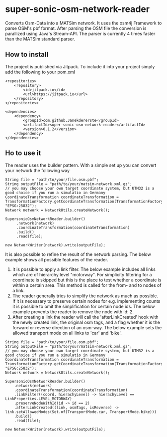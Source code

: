 # super-sonic-osm-network-reader
Converts Osm-Data into a MATSim network. It uses the osm4j Framework to parse OSM's pbf format. 
After parsing the OSM file the conversion is parallized using Java's Stream-API.
The parser is currently 4 times faster than the MATSim standard parser.

## How to install
The project is published via Jitpack. To include it into your project simply add the following to your pom.xml

```
<repositories>
    <repository>
        <id>jitpack.io</id>
        <url>https://jitpack.io</url>
    </repository>
</repositories>

<dependencies>
    <dependency>
        <groupId>com.github.Janekdererste</groupId>
        <artifactId>super-sonic-osm-network-reader</artifactId>
        <version>0.1.2</version>
    </dependency>
</dependencies>
```
## Ho to use it
The reader uses the builder pattern. With a simple set up you can convert your network the following way
```
String file = "path/to/your/file.osm.pbf";
String outputFile = "path/to/your/matsim-network.xml.gz";
// you may choose your own target coordinate system, but UTM32 is a good choice if you run a simulatio in Germany
CoordinateTransformation coordinateTransformation = TransformationFactory.getCoordinateTransformation(TransformationFactory.WGS84, "EPSG:25832");
Network network = NetworkUtils.createNetwork();

SupersonicOsmNetworkReader.builder()
     .network(network)
     .coordinateTransformation(coordinateTransformation)
     .build()
     .read(file);

new NetworkWriter(network).write(outputFile);
```

It is also possible to refine the result of the network parsing. The below example shows all possible features of the 
reader.

1. It is possible to apply a link filter. The below example includes all links which are of hierarchy level "motorway".
For simplicity filtering for a coordinate is skipped but this is the place to test whether a coordinate is within a 
certain area. This method is called for the from- and to nodes of a link.
2. The reader generally tries to simplify the network as much as possible. If it is necessary to preserve certain nodes
for e.g. implementing counts it is possible to omit the simplification for certain node ids. The below example 
prevents the reader to remove the node with id: 2.
3. After creating a link the reader will call the 'afterLinkCreated' hook with the newly created link, the original osm
tags, and a flag whether it is the forward or reverse direction of an osm-way. The below example sets the allowed 
transport mode on all links to 'car' and 'bike'.
 
 ```
 String file = "path/to/your/file.osm.pbf";
 String outputFile = "path/to/your/matsim-network.xml.gz";
 // you may choose your own target coordinate system, but UTM32 is a good choice if you run a simulatio in Germany
 CoordinateTransformation coordinateTransformation = TransformationFactory.getCoordinateTransformation(TransformationFactory.WGS84, "EPSG:25832");
 Network network = NetworkUtils.createNetwork();
 
 SupersonicOsmNetworkReader.builder()
     .network(network)
     .coordinateTransformation(coordinateTransformation)
     .linkFilter((coord, hierachyLevel) -> hierachyLevel == LinkProperties.LEVEL_MOTORWAY)
     .preserveNodeWithId(id -> id == 2)
     .afterLinkCreated((link, osmTags, isReverse) -> link.setAllowedModes(Set.of(TransportMode.car, TransportMode.bike)))
     .build()
     .read(file);
 
 new NetworkWriter(network).write(outputFile);
 ```
